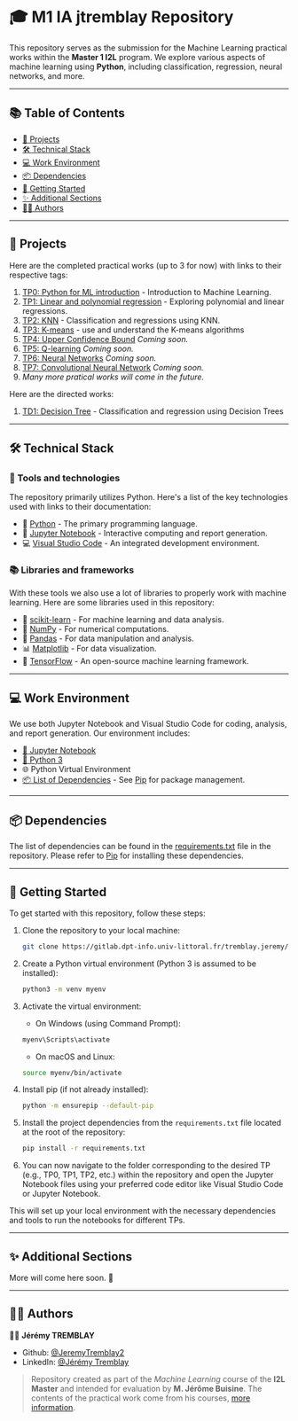 # 🎓 M1 IA jtremblay Repository 

This repository serves as the submission for the Machine Learning practical works within the **Master 1 I2L** program. We explore various aspects of machine learning using **Python**, including classification, regression, neural networks, and more.

------------

## 📚 Table of Contents 

- [📂 Projects](#📂-projects) 
- [🛠️ Technical Stack](#🛠️-technical-stack) 
- [💻 Work Environment](#💻-work-environment) 
- [📦 Dependencies](#📦-dependencies) 
- [🏁 Getting Started](#🏁-getting-started)
- [✨ Additional Sections](#✨-additional-sections) 
- [👨‍🏫 Authors](#👨‍🏫-authors) 

------------

## 📂 Projects 

Here are the completed practical works (up to 3 for now) with links to their respective tags:  
1. [TP0: Python for ML introduction](https://gitlab.dpt-info.univ-littoral.fr/tremblay.jeremy/m1-ia-jtremblay/-/tree/tp0) - Introduction to Machine Learning.
2. [TP1: Linear and polynomial regression](https://gitlab.dpt-info.univ-littoral.fr/tremblay.jeremy/m1-ia-jtremblay/-/tree/tp1) - Exploring polynomial and linear regressions.
3. [TP2: KNN](https://gitlab.dpt-info.univ-littoral.fr/tremblay.jeremy/m1-ia-jtremblay/-/tree/tp2) - Classification and regressions using KNN.
4. [TP3: K-means](https://gitlab.dpt-info.univ-littoral.fr/tremblay.jeremy/m1-ia-jtremblay/-/tree/tp3) - use and understand the K-means algorithms 
5. [TP4: Upper Confidence Bound](https://gitlab.dpt-info.univ-littoral.fr/tremblay.jeremy/m1-ia-jtremblay/-/tree/tp4) *Coming soon.*
6. [TP5: Q-learning](https://gitlab.dpt-info.univ-littoral.fr/tremblay.jeremy/m1-ia-jtremblay/-/tree/tp5) *Coming soon.*
7. [TP6: Neural Networks](https://gitlab.dpt-info.univ-littoral.fr/tremblay.jeremy/m1-ia-jtremblay/-/tree/tp6) *Coming soon.*
8. [TP7: Convolutional Neural Network](https://gitlab.dpt-info.univ-littoral.fr/tremblay.jeremy/m1-ia-jtremblay/-/tree/tp7) *Coming soon.*
9. *Many more pratical works will come in the future.*

Here are the directed works:  
1. [TD1: Decision Tree](https://gitlab.dpt-info.univ-littoral.fr/tremblay.jeremy/m1-ia-jtremblay/-/tree/td1) - Classification and regression using Decision Trees

------------

## 🛠️ Technical Stack 

### 🧰 Tools and technologies

The repository primarily utilizes Python. Here's a list of the key technologies used with links to their documentation:

- 🐍 [Python](https://www.python.org/doc/) - The primary programming language.
- 📔 [Jupyter Notebook](https://jupyter-notebook.readthedocs.io/en/stable/) - Interactive computing and report generation.
- 💻 [Visual Studio Code](https://code.visualstudio.com/docs) - An integrated development environment.

### 📚 Libraries and frameworks

With these tools we also use a lot of libraries to properly work with machine learning. Here are some libraries used in this repository:

- 🧠 [scikit-learn](https://scikit-learn.org/stable/documentation.html) - For machine learning and data analysis.
- 🔢 [NumPy](https://numpy.org/doc/) - For numerical computations.
- 🐼 [Pandas](https://pandas.pydata.org/docs/) - For data manipulation and analysis.
- 📊 [Matplotlib](https://matplotlib.org/stable/contents.html) - For data visualization.
- 🚀 [TensorFlow](https://www.tensorflow.org/guide) - An open-source machine learning framework.

------------

## 💻 Work Environment

We use both Jupyter Notebook and Visual Studio Code for coding, analysis, and report generation. Our environment includes:

- [📓 Jupyter Notebook](https://jupyter-notebook.readthedocs.io/en/stable/notebook.html)
- [🐍 Python 3](https://docs.python.org/3/)
- 🌐 Python Virtual Environment
- [📦 List of Dependencies](requirements.txt) - See [Pip](https://pip.pypa.io/en/stable/) for package management.


------------

## 📦 Dependencies 

The list of dependencies can be found in the [requirements.txt](requirements.txt) file in the repository. Please refer to [Pip](https://pip.pypa.io/en/stable/) for installing these dependencies.

------------

## 🏁 Getting Started

To get started with this repository, follow these steps:

1. Clone the repository to your local machine:
   
    ```bash
    git clone https://gitlab.dpt-info.univ-littoral.fr/tremblay.jeremy/m1-ia-jtremblay.git
    ```

2. Create a Python virtual environment (Python 3 is assumed to be installed):

    ```bash
    python3 -m venv myenv
    ```

3. Activate the virtual environment:

    - On Windows (using Command Prompt):

    ```bash
    myenv\Scripts\activate
    ```

    - On macOS and Linux:

    ```bash
    source myenv/bin/activate
    ```

4. Install pip (if not already installed):

    ```bash
    python -m ensurepip --default-pip
    ```

5. Install the project dependencies from the `requirements.txt` file located at the root of the repository:

    ```bash
    pip install -r requirements.txt
    ```

6. You can now navigate to the folder corresponding to the desired TP (e.g., TP0, TP1, TP2, etc.) within the repository and open the Jupyter Notebook files using your preferred code editor like Visual Studio Code or Jupyter Notebook.

This will set up your local environment with the necessary dependencies and tools to run the notebooks for different TPs.

------------

## ✨ Additional Sections 

More will come here soon. 🚀

------------

## 👨‍🏫 Authors 

👨‍🏫 **Jérémy TREMBLAY**

* Github: [@JeremyTremblay2](https://github.com/JeremyTremblay2)
* LinkedIn: [@Jérémy Tremblay](https://fr.linkedin.com/in/jeremy-tremblay)

> Repository created as part of the *Machine Learning* course of the **I2L Master** and intended for evaluation by **M. Jérôme Buisine**. The contents of the practical work come from his courses, [more information](https://jeromebuisine.fr/).

